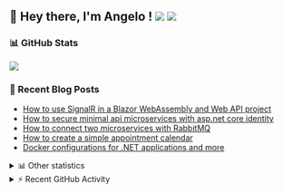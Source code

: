 ## 👋 Hey there, I'm Angelo ! ![](https://img.shields.io/badge/Intel-Core_i5_12th-0071C5?style=for-the-badge&logo=intel&logoColor=white) <a href="https://www.buymeacoffee.com/angelodotnet" target="_blank"><img src="https://img.shields.io/badge/Buy%20Me%20A%20Coffee-FFDD00.svg?style=for-the-badge&logo=Buy-Me-A-Coffee&logoColor=black"></a>

### 📊 GitHub Stats
![](http://github-profile-summary-cards.vercel.app/api/cards/profile-details?username=angelodotnet&theme=darcula)

### 📝 Recent Blog Posts
<!-- BLOG-POST-LIST:START -->
- [How to use SignalR in a Blazor WebAssembly and Web API project](https://dev.to/angelodotnet/how-to-use-signalr-in-a-blazor-webassembly-and-web-api-project-27cp)
- [How to secure minimal api microservices with asp.net core identity](https://dev.to/angelodotnet/how-to-secure-minimal-api-microservices-with-aspnet-core-identity-2o68)
- [How to connect two microservices with RabbitMQ](https://dev.to/angelodotnet/example-of-microservice-communication-with-rabbitmq-3b2f)
- [How to create a simple appointment calendar](https://dev.to/angelodotnet/example-to-create-a-appointment-calendar-477n)
- [Docker configurations for .NET applications and more](https://dev.to/angelodotnet/docker-configurations-for-net-applications-and-more-1pg8)
<!-- BLOG-POST-LIST:END -->

<details>
  <summary>📊 Other statistics</summary>
  
![](http://github-profile-summary-cards.vercel.app/api/cards/repos-per-language?username=angelodotnet&theme=dracula)
![](http://github-profile-summary-cards.vercel.app/api/cards/most-commit-language?username=angelodotnet&theme=dracula)
![](http://github-profile-summary-cards.vercel.app/api/cards/stats?username=angelodotnet&theme=dracula)
![](http://github-profile-summary-cards.vercel.app/api/cards/productive-time?username=angelodotnet&theme=dracula&utcOffset=8)

</details>

<details>
  <summary> ⚡ Recent GitHub Activity</summary>

  <!--START_SECTION:activity-->
1. 🎉 Merged PR [#123](https://github.com/AngeloDotNet/GSWCloudApp/pull/123) in [AngeloDotNet/GSWCloudApp](https://github.com/AngeloDotNet/GSWCloudApp)
2. 💪 Opened PR [#123](https://github.com/AngeloDotNet/GSWCloudApp/pull/123) in [AngeloDotNet/GSWCloudApp](https://github.com/AngeloDotNet/GSWCloudApp)
3. 🎉 Merged PR [#122](https://github.com/AngeloDotNet/GSWCloudApp/pull/122) in [AngeloDotNet/GSWCloudApp](https://github.com/AngeloDotNet/GSWCloudApp)
4. 💪 Opened PR [#122](https://github.com/AngeloDotNet/GSWCloudApp/pull/122) in [AngeloDotNet/GSWCloudApp](https://github.com/AngeloDotNet/GSWCloudApp)
5. 🎉 Merged PR [#121](https://github.com/AngeloDotNet/GSWCloudApp/pull/121) in [AngeloDotNet/GSWCloudApp](https://github.com/AngeloDotNet/GSWCloudApp)
<!--END_SECTION:activity-->

</details>
